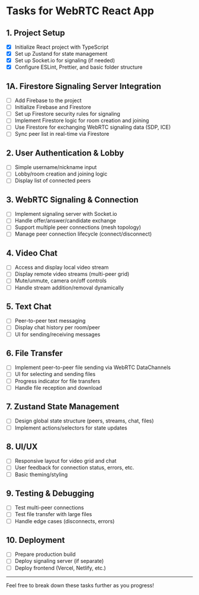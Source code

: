 # Tasks for WebRTC React App

## 1. Project Setup
- [x] Initialize React project with TypeScript
- [x] Set up Zustand for state management
- [x] Set up Socket.io for signaling (if needed)
- [x] Configure ESLint, Prettier, and basic folder structure

## 1A. Firestore Signaling Server Integration
- [ ] Add Firebase to the project
- [ ] Initialize Firebase and Firestore
- [ ] Set up Firestore security rules for signaling
- [ ] Implement Firestore logic for room creation and joining
- [ ] Use Firestore for exchanging WebRTC signaling data (SDP, ICE)
- [ ] Sync peer list in real-time via Firestore

## 2. User Authentication & Lobby
- [ ] Simple username/nickname input
- [ ] Lobby/room creation and joining logic
- [ ] Display list of connected peers

## 3. WebRTC Signaling & Connection
- [ ] Implement signaling server with Socket.io
- [ ] Handle offer/answer/candidate exchange
- [ ] Support multiple peer connections (mesh topology)
- [ ] Manage peer connection lifecycle (connect/disconnect)

## 4. Video Chat
- [ ] Access and display local video stream
- [ ] Display remote video streams (multi-peer grid)
- [ ] Mute/unmute, camera on/off controls
- [ ] Handle stream addition/removal dynamically

## 5. Text Chat
- [ ] Peer-to-peer text messaging
- [ ] Display chat history per room/peer
- [ ] UI for sending/receiving messages

## 6. File Transfer
- [ ] Implement peer-to-peer file sending via WebRTC DataChannels
- [ ] UI for selecting and sending files
- [ ] Progress indicator for file transfers
- [ ] Handle file reception and download

## 7. Zustand State Management
- [ ] Design global state structure (peers, streams, chat, files)
- [ ] Implement actions/selectors for state updates

## 8. UI/UX
- [ ] Responsive layout for video grid and chat
- [ ] User feedback for connection status, errors, etc.
- [ ] Basic theming/styling

## 9. Testing & Debugging
- [ ] Test multi-peer connections
- [ ] Test file transfer with large files
- [ ] Handle edge cases (disconnects, errors)

## 10. Deployment
- [ ] Prepare production build
- [ ] Deploy signaling server (if separate)
- [ ] Deploy frontend (Vercel, Netlify, etc.)

---

Feel free to break down these tasks further as you progress! 
